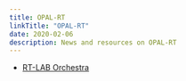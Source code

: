 ```yaml
---
title: OPAL-RT
linkTitle: "OPAL-RT"
date: 2020-02-06
description: News and resources on OPAL-RT
---
```


* [RT-LAB Orchestra](https://www.opal-rt.com/autonomous-vehicle/)
